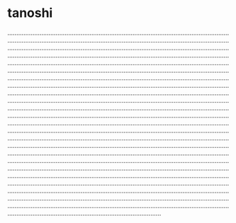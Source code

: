 # tanoshi

......................................................................................................................................................................................................................................................................................................................................................................................................................................................................................................................................................................................................................................................................................................................................................................................................................................................................................................................................................................................................................................................................................................................................................................................................................................................................................................................................................................................................................................................................................................................................................................................................................................................................................................................................................................................................................................................................................................................................................................................................................................................................................................................................................................................................................................................................................................................................................................................................................................................................................................................................................................................................................................................................................................................................................................................................................................................................................................................................................................................................................................................................................................................................................................................